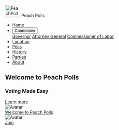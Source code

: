 <!DOCTYPE html>
<html>
<head>
<link rel="stylesheet" type = "text/css" href= "peachpolls.css"> </link>
<link rel="stylesheet" type = "text/css" href= "home.css"> </link>
<script src="dropdown.js"></script>
<script src="slideshow.js"></script>
<meta name="viewport" content="width=device-width, initial-scale=1">
</head>

<body>
  <div class="topnav">
    <a class="brand" >
      <img src="peach.png" width="50" height="40" class="d-inline-block align-top" alt="PeachPolls">
      Peach Polls
    </a>
    <div class ="table">
    <ul>
    <li><a href="home.html">Home</a></li>
    <li><div class="dropdown">
    <button onclick="myFunction()" class="dropbtn">Candidates</button>
    <div id="myDropdown" class="dropdown-content">
        <a href="cangov.html">Governor</a>
        <a href="canCR.html">Attorney General</a>
        <a href="canCE.html">Commissioner of Labor</a>
    </div>
  </div></li>
  <li>  <a href="Location.html">Location</a></li>
  <li>  <a href="polls.html">Polls</a></li>
  <li>  <a href="history.html">History</a></li>
  <li>  <a href="parties.html">Parties</a></li>
  <li>  <a href="about.html">About</a></li>
  </ul>
  </div>
  </div>

  <div class="jumbotron">
    <div class="container1" >
      <h2 class="welcome" class="font-weight-bold">Welcome to Peach Polls</h2>
      <h3>Voting Made Easy</h3>
      <a class="btn btn-primary btn-lg" href="about.html" role="button">Learn more</a>
    </div>
  </div>


<div class="row">
    <div class="col">
      <div class="container" >
        <img src="diversity.jpg"   alt="Avatar" class="image" class="center">
      <div class="middle">
      <a class="button" href=about.html role="button">Welcome to Peach Polls</a>
    </div>
    </div>
    </div>

  <div class="col">
    <div class="container" >
      <img src="vote.jpg" alt="Avatar" class="image" class="center" >
      <div class="middle">
    <a class="button" href=polls.html role="button" >Join</a>
  </div>
    </div>
      </div>

